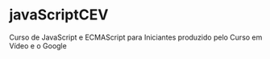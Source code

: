 # javaScriptCEV
Curso de JavaScript e ECMAScript para Iniciantes produzido pelo Curso em Vídeo e o Google
